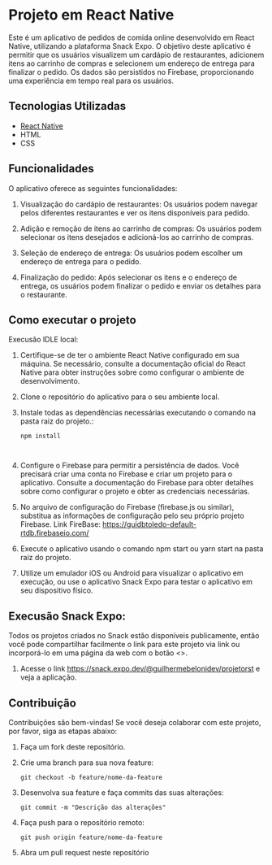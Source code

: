 # Projeto em React Native

Este é um aplicativo de pedidos de comida online desenvolvido em React Native, utilizando a plataforma Snack Expo. O objetivo deste aplicativo é permitir que os usuários visualizem um cardápio de restaurantes, adicionem itens ao carrinho de compras e selecionem um endereço de entrega para finalizar o pedido. Os dados são persistidos no Firebase, proporcionando uma experiência em tempo real para os usuários.

## Tecnologias Utilizadas
- [React Native](https://github.com/react-native-community/cli) 
- HTML
- CSS

## Funcionalidades

O aplicativo oferece as seguintes funcionalidades:

1. Visualização do cardápio de restaurantes: Os usuários podem navegar pelos diferentes restaurantes e ver os itens disponíveis para pedido.

2. Adição e remoção de itens ao carrinho de compras: Os usuários podem selecionar os itens desejados e adicioná-los ao carrinho de compras.

3. Seleção de endereço de entrega: Os usuários podem escolher um endereço de entrega para o pedido.

4. Finalização do pedido: Após selecionar os itens e o endereço de entrega, os usuários podem finalizar o pedido e enviar os detalhes para o restaurante.

## Como executar o projeto

Execusão IDLE local:


1. Certifique-se de ter o ambiente React Native configurado em sua máquina. Se necessário, consulte a documentação oficial do React Native para obter instruções sobre como configurar o ambiente de desenvolvimento.

2. Clone o repositório do aplicativo para o seu ambiente local.

3. Instale todas as dependências necessárias executando o comando na pasta raiz do projeto.:


    ```shell
    npm install 



4. Configure o Firebase para permitir a persistência de dados. Você precisará criar uma conta no Firebase e criar um projeto para o aplicativo. Consulte a documentação do Firebase para obter detalhes sobre como configurar o projeto e obter as credenciais necessárias.

5. No arquivo de configuração do Firebase (firebase.js ou similar), substitua as informações de configuração pelo seu próprio projeto Firebase.
   Link FireBase:  https://guidbtoledo-default-rtdb.firebaseio.com/

6. Execute o aplicativo usando o comando npm start ou yarn start na pasta raiz do projeto.

7. Utilize um emulador iOS ou Android para visualizar o aplicativo em execução, ou use o aplicativo Snack Expo para testar o aplicativo em seu dispositivo físico.


## Execusão Snack Expo:

Todos os projetos criados no Snack estão disponíveis publicamente, então você pode compartilhar facilmente o link para este projeto via link ou incorporá-lo em uma página da web com o botão <>.

1. Acesse o link https://snack.expo.dev/@guilhermebelonidev/projetorst e veja a aplicação.


## Contribuição

Contribuições são bem-vindas! Se você deseja colaborar com este projeto, por favor, siga as etapas abaixo:

1. Faça um fork deste repositório.

2. Crie uma branch para sua nova feature:

   ```shell
   git checkout -b feature/nome-da-feature

3. Desenvolva sua feature e faça commits das suas alterações:
   
   ```shell
   git commit -m "Descrição das alterações"

4. Faça push para o repositório remoto:

   ```shell
   git push origin feature/nome-da-feature

5. Abra um pull request neste repositório
   
